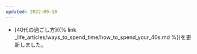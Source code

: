 ```yaml
---
updated: 2022-09-18
---
```

- [40代の過ごし方]({% link _life_articles/ways_to_spend_time/how_to_spend_your_40s.md %})を更新しました。